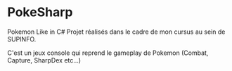 # PokeSharp
Pokemon Like in C#
Projet réalisés dans le cadre de mon cursus au sein de SUPINFO.

C'est un jeux console qui reprend le gameplay de Pokemon (Combat, Capture, SharpDex etc...)
